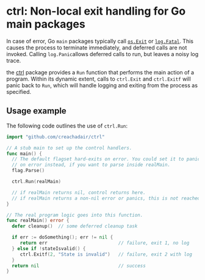 # ctrl: Non-local exit handling for Go main packages

In case of error, Go `main` packages typically call [`os.Exit`][osexit] or
[`log.Fatal`][logfatal]. This causes the process to terminate immediately, and
deferred calls are not invoked. Calling `log.Panic`allows deferred calls to
run, but leaves a noisy log trace.

the [ctrl][ctrl] package provides a `Run` function that performs the main
action of a program. Within its dynamic extent, calls to `ctrl.Exit` and
`ctrl.Exitf` will panic back to `Run`, which will handle logging and exiting
from the process as specified.

[osexit]: https://godoc.org/os#Exit
[logfatal]: https://godoc.org/log#Fatal
[ctrl]: https://godoc.org/github.com/creachadair/ctrl

## Usage example

The following code outlines the use of `ctrl.Run`:

```go
import "github.com/creachadair/ctrl"

// A stub main to set up the control handlers.
func main() {
  // The default flagset hard-exits on error. You could set it to panic
  // on error instead, if you want to parse inside realMain.
  flag.Parse()

  ctrl.Run(realMain)

  // if realMain returns nil, control returns here.
  // if realMain returns a non-nil error or panics, this is not reached.
}

// The real program logic goes into this function.
func realMain() error {
  defer cleanup()  // some deferred cleanup task

  if err := doSomething(); err != nil {
     return err                          // failure, exit 1, no log
  } else if !stateIsvalid() {
     ctrl.Exitf(2, "State is invalid")   // failure, exit 2 with log
  }
  return nil                             // success
}
```
